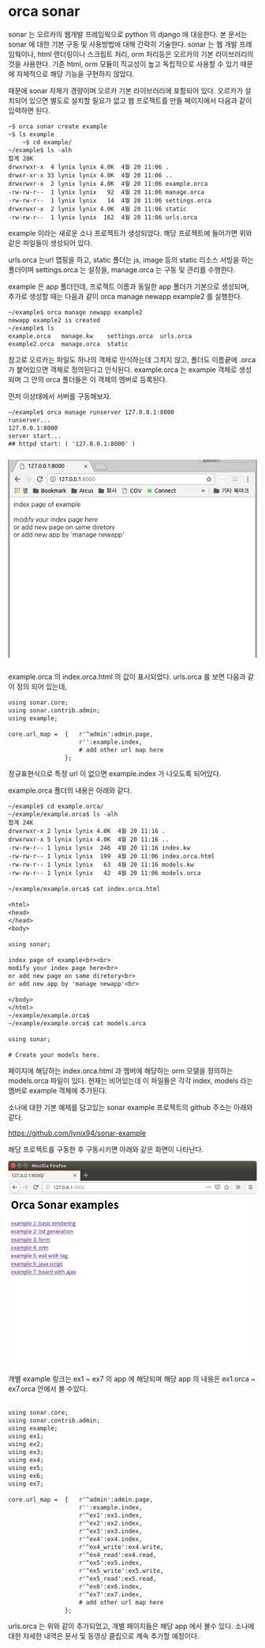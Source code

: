 

# orca sonar

sonar 는 오르카의 웹개발 프레임웍으로 python 의 django 에 대응한다. 본 문서는 sonar 에 대한 기본 구동 및 사용방법에 대해 간략히 기술한다.
sonar 는 웹 개발 프레임웍이나, html 렌더링이나 스크립트 처리, orm 처리등은 오르카의 기본 라이브러리의 것을 사용한다. 기존 html, orm 모듈이 직교성이 높고 독립적으로 사용할 수 있기 때문에 자체적으로 해당 기능을 구현하지 않았다.

때문에 sonar 자체가 경량이며 오르카 기본 라이브러리에 포함되어 있다.
오르카가 설치되어 있으면 별도로 설치할 필요가 없고 웹 프로젝트를 만들 페이지에서 다음과 같이 입력하면 된다.


```
~$ orca sonar create example
~$ ls example
	~$ cd example/
~/example$ ls -alh
합계 28K
drwxrwxr-x  4 lynix lynix 4.0K  4월 20 11:06 .
drwxr-xr-x 33 lynix lynix 4.0K  4월 20 11:06 ..
drwxrwxr-x  2 lynix lynix 4.0K  4월 20 11:06 example.orca
-rw-rw-r--  1 lynix lynix   92  4월 20 11:06 manage.orca
-rw-rw-r--  1 lynix lynix   14  4월 20 11:06 settings.orca
drwxrwxr-x  2 lynix lynix 4.0K  4월 20 11:06 static
-rw-rw-r--  1 lynix lynix  162  4월 20 11:06 urls.orca
```

example 이라는 새로운 소나 프로젝트가 생성되었다.
해당 프로젝트에 들어가면 위와 같은 파일들이 생성되어 있다.

urls.orca 는url 맵핑을 하고,
static 폴더는 js, image 등의 static 리소스 서빙을 하는 폴더이며
settings.orca 는 설정을,
manage.orca 는 구동 및 관리를 수행한다.

example 은 app 폴더인데, 프로젝트 이름과 동일한 app 폴더가 기본으로 생성되며, 추가로 생성할 때는 다음과 같이 orca manage newapp example2 를 실행한다.


```
~/example$ orca manage newapp example2
newapp example2 is created
~/example$ ls
example.orca   manage.kw    settings.orca  urls.orca
example2.orca  manage.orca  static

```

참고로 오르카는 파일도 하나의 객체로 인식하는데 그치지 않고, 폴더도 이름끝에 .orca 가 붙어있으면 객체로 정의된다고 인식된다. example.orca 는 example 객체로 생성되며 그 안의 orca 폴더들은 이 객체의 멤버로 등록된다.

먼저 이상태에서 서버를 구동해보자.

```
~/example$ orca manage runserver 127.0.0.1:8000
runserver...
127.0.0.1:8000
server start...
## httpd start: ( '127.0.0.1:8000' )
```

![](image/sonar_run_server.png)



example.orca 의 index.orca.html 의 값이 표시되었다.
urls.orca 를 보면 다음과 같이 정의 되어 있는데,

```
using sonar.core;
using sonar.contrib.admin;
using example;

core.url_map =  {   r'^admin':admin.page,
                    r'':example.index,
                    # add other url map here
                };
```

정규표현식으로 특정 url 이 없으면 example.index 가 나오도록 되어있다.

example.orca 폴더의 내용은 아래와 같다.


```
~/example$ cd example.orca/
~/example/example.orca$ ls -alh
합계 24K
drwxrwxr-x 2 lynix lynix 4.0K  4월 20 11:16 .
drwxrwxr-x 5 lynix lynix 4.0K  4월 20 11:16 ..
-rw-rw-r-- 1 lynix lynix  246  4월 20 11:16 index.kw
-rw-rw-r-- 1 lynix lynix  199  4월 20 11:06 index.orca.html
-rw-rw-r-- 1 lynix lynix   63  4월 20 11:16 models.kw
-rw-rw-r-- 1 lynix lynix   42  4월 20 11:06 models.orca

~/example/example.orca$ cat index.orca.html

<html>
<head>
</head>
<body>

using sonar;

index page of example<br><br>
modify your index page here<br>
or add new page on same diretory<br>
or add new app by 'manage newapp'<br>

</body>
</html>
~/example/example.orca$ 
~/example/example.orca$ cat models.orca

using sonar;

# Create your models here.

```

페이지에 해당하는 index.orca.html 과 멤버에 해당하는 orm 모델을 정의하는 models.orca 파일이 있다. 현재는 비어있는데 이 파일들은 각각 index, models 라는 멤버로 example 객체에 추가된다.


소나에 대한 기본 예제를 담고있는 sonar example 프로젝트의 github 주소는 아래와 같다.

https://github.com/lynix94/sonar-example

해당 프로젝트를 구동한 후 구동시키면 아래와 같은 화면이 나타난다.

![](image/sonar_example.png)


개별 example 링크는 ex1 ~ ex7 의 app 에 해당되며 해당 app 의 내용은 ex1.orca ~ ex7.orca 안에서 볼 수있다.

```

using sonar.core;
using sonar.contrib.admin;
using example;
using ex1;
using ex2;
using ex3;
using ex4;
using ex5;
using ex6;
using ex7;

core.url_map =  {   r'^admin':admin.page,
                    r'':example.index,
                    r'^ex1':ex1.index,
                    r'^ex2':ex2.index,
                    r'^ex3':ex3.index,
                    r'^ex4':ex4.index,
                    r'^ex4_write':ex4.write,
                    r'^ex4_read':ex4.read,
                    r'^ex5':ex5.index,
                    r'^ex5_write':ex5.write,
                    r'^ex5_read':ex5.read,
                    r'^ex6':ex6.index,
                    r'^ex7':ex7.index,
                    # add other url map here
                };
```

urls.orca 는 위와 같이 추가되었고, 개별 페이지들은 해당 app 에서 볼수 있다.
소나에 대한 자세한 내역은 문서 및 동영상 클립으로 계속 추가할 예정이다.


















